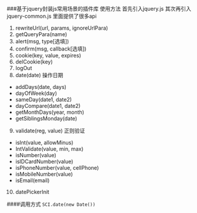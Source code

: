###基于jquery封装js常用场景的插件库
使用方法
首先引入jquery.js
其次再引入jquery-common.js
里面提供了很多api
1. rewriteUrl(url, params, ignoreUrlPara)
2. getQueryPara(name)
3. alert(msg, type[选填])
4. confirm(msg, callback[选填])
5. cookie(key, value, expires)
6. delCookie(key)
7. logOut
8. date(date) 操作日期
  - addDays(date, days)
  - dayOfWeek(day)
  - sameDay(date1, date2)
  - dayCompare(date1, date2)
  - getMonthDays(year, month)
  - getSiblingsMonday(date)
9. validate(reg, value) 正则验证
  - isInt(value, allowMinus)
  - IntValidate(value, min, max)
  - isNumber(value)
  - isIDCardNumber(value)
  - isPhoneNumber(value, cellPhone)
  - isMobileNumber(value)
  - isEmail(email)
10. datePickerInit 

####调用方式
`
  SCI.date(new Date())
`
